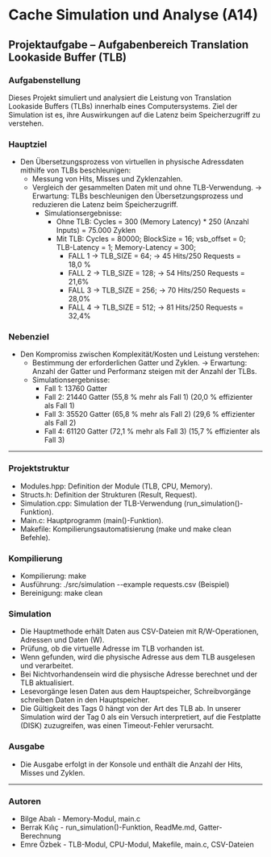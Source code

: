Cache Simulation und Analyse (A14)
==================================
Projektaufgabe – Aufgabenbereich Translation Lookaside Buffer (TLB)
------------------------------------------------------------------
### Aufgabenstellung
Dieses Projekt simuliert und analysiert die Leistung von Translation Lookaside Buffers (TLBs) innerhalb eines Computersystems. 
Ziel der Simulation ist es, ihre Auswirkungen auf die Latenz beim Speicherzugriff zu verstehen.

### Hauptziel
- Den Übersetzungsprozess von virtuellen in physische Adressdaten mithilfe von TLBs beschleunigen:
  * Messung von Hits, Misses und Zyklenzahlen.
  * Vergleich der gesammelten Daten mit und ohne TLB-Verwendung.
  → Erwartung: TLBs beschleunigen den Übersetzungsprozess und reduzieren die Latenz beim Speicherzugriff.
    * Simulationsergebnisse:
      - Ohne TLB: Cycles = 300 (Memory Latency) * 250 (Anzahl Inputs) = 75.000 Zyklen
      - Mit TLB: Cycles = 80000; BlockSize = 16; vsb_offset = 0; TLB-Latency = 1; Memory-Latency = 300;
        - FALL 1 → TLB_SIZE = 64; → 45 Hits/250 Requests = 18,0 %   
        - FALL 2 → TLB_SIZE = 128; → 54 Hits/250 Requests = 21,6%                 
        - FALL 3 → TLB_SIZE = 256; → 70 Hits/250 Requests = 28,0%      
        - FALL 4 → TLB_SIZE = 512; → 81 Hits/250 Requests = 32,4%

### Nebenziel
- Den Kompromiss zwischen Komplexität/Kosten und Leistung verstehen:
  * Bestimmung der erforderlichen Gatter und Zyklen.
  → Erwartung: Anzahl der Gatter und Performanz steigen mit der Anzahl der TLBs.
  * Simulationsergebnisse:
    - Fall 1: 13760 Gatter 
    - Fall 2: 21440 Gatter (55,8 % mehr als Fall 1) (20,0 % effizienter als Fall 1)
    - Fall 3: 35520 Gatter (65,8 % mehr als Fall 2) (29,6 % effizienter als Fall 2)
    - Fall 4: 61120 Gatter (72,1 % mehr als Fall 3) (15,7 % effizienter als Fall 3)

--------------------------------------------------------------------------
### Projektstruktur
- Modules.hpp: Definition der Module (TLB, CPU, Memory).
- Structs.h: Definition der Strukturen (Result, Request).
- Simulation.cpp: Simulation der TLB-Verwendung (run_simulation()-Funktion).
- Main.c: Hauptprogramm (main()-Funktion).
- Makefile: Kompilierungsautomatisierung (make und make clean Befehle).

### Kompilierung
- Kompilierung: make
- Ausführung: ./src/simulation --example requests.csv (Beispiel)
- Bereinigung: make clean

### Simulation
- Die Hauptmethode erhält Daten aus CSV-Dateien mit R/W-Operationen, Adressen und Daten (W).
- Prüfung, ob die virtuelle Adresse im TLB vorhanden ist. 
- Wenn gefunden, wird die physische Adresse aus dem TLB ausgelesen und verarbeitet.
- Bei Nichtvorhandensein wird die physische Adresse berechnet und der TLB aktualisiert.
- Lesevorgänge lesen Daten aus dem Hauptspeicher, Schreibvorgänge schreiben Daten in den Hauptspeicher.
- Die Gültigkeit des Tags 0 hängt von der Art des TLB ab. In unserer Simulation wird der Tag 0 als ein Versuch interpretiert, auf die Festplatte (DISK) zuzugreifen, was einen Timeout-Fehler verursacht.

### Ausgabe
- Die Ausgabe erfolgt in der Konsole und enthält die Anzahl der Hits, Misses und Zyklen.

----------------------------------------------------------------------------
### Autoren
- Bilge Abalı - Memory-Modul, main.c
- Berrak Kılıç - run_simulation()-Funktion, ReadMe.md, Gatter-Berechnung
- Emre Özbek - TLB-Modul, CPU-Modul, Makefile, main.c, CSV-Dateien
